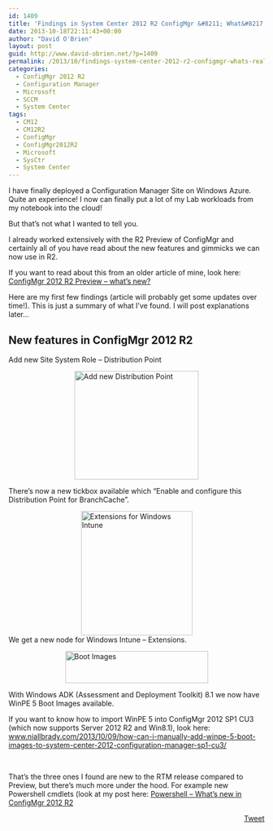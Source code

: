 ```yaml
---
id: 1409
title: 'Findings in System Center 2012 R2 ConfigMgr &#8211; What&#8217;s really new?'
date: 2013-10-18T22:11:43+00:00
author: "David O'Brien"
layout: post
guid: http://www.david-obrien.net/?p=1409
permalink: /2013/10/findings-system-center-2012-r2-configmgr-whats-really-new/
categories:
  - ConfigMgr 2012 R2
  - Configuration Manager
  - Microsoft
  - SCCM
  - System Center
tags:
  - CM12
  - CM12R2
  - ConfigMgr
  - ConfigMgr2012R2
  - Microsoft
  - SysCtr
  - System Center
---
```

I have finally deployed a Configuration Manager Site on Windows Azure. Quite an experience! I now can finally put a lot of my Lab workloads from my notebook into the cloud!

But that’s not what I wanted to tell you.

I already worked extensively with the R2 Preview of ConfigMgr and certainly all of you have read about the new features and gimmicks we can now use in R2.
  
If you want to read about this from an older article of mine, look here: <a href="http://www.david-obrien.net/2013/06/25/configmgr-2012-r2-whats-new/" onclick="_gaq.push(['_trackEvent', 'outbound-article', 'http://www.david-obrien.net/2013/06/25/configmgr-2012-r2-whats-new/', 'ConfigMgr 2012 R2 Preview &#8211; what&#8217;s new?']);" target="_blank">ConfigMgr 2012 R2 Preview &#8211; what&#8217;s new?</a>

Here are my first few findings (article will probably get some updates over time!). This is just a summary of what I’ve found. I will post explanations later…

## New features in ConfigMgr 2012 R2

Add new Site System Role – Distribution Point

<a href="http://www.david-obrien.net/wp-content/uploads/2013/10/image9.png" onclick="_gaq.push(['_trackEvent', 'outbound-article', 'http://www.david-obrien.net/wp-content/uploads/2013/10/image9.png', '']);" class="broken_link"><img style="float: none; margin-left: auto; display: block; margin-right: auto; border: 0px;" title="Add new Distribution Point" alt="Add new Distribution Point" src="http://www.david-obrien.net/wp-content/uploads/2013/10/image_thumb9.png" width="244" height="213" border="0" /></a>

There’s now a new tickbox available which “Enable and configure this Distribution Point for BranchCache”.

<a href="http://www.david-obrien.net/wp-content/uploads/2013/10/image10.png" onclick="_gaq.push(['_trackEvent', 'outbound-article', 'http://www.david-obrien.net/wp-content/uploads/2013/10/image10.png', '']);" class="broken_link"><img style="float: none; margin-left: auto; display: block; margin-right: auto; border: 0px;" title="Extensions for Windows Intune" alt="Extensions for Windows Intune" src="http://www.david-obrien.net/wp-content/uploads/2013/10/image_thumb10.png" width="219" height="244" border="0" /></a>We get a new node for Windows Intune – Extensions.

<a href="http://www.david-obrien.net/wp-content/uploads/2013/10/image11.png" onclick="_gaq.push(['_trackEvent', 'outbound-article', 'http://www.david-obrien.net/wp-content/uploads/2013/10/image11.png', '']);" class="broken_link"><img style="float: none; margin-left: auto; display: block; margin-right: auto; border: 0px;" title="Boot Images" alt="Boot Images" src="http://www.david-obrien.net/wp-content/uploads/2013/10/image_thumb11.png" width="281" height="63" border="0" /></a>

With Windows ADK (Assessment and Deployment Toolkit) 8.1 we now have WinPE 5 Boot Images available.
  
If you want to know how to import WinPE 5 into ConfigMgr 2012 SP1 CU3 (which now supports Server 2012 R2 and Win8.1), look here: <a href="http://www.niallbrady.com/2013/10/09/how-can-i-manually-add-winpe-5-boot-images-to-system-center-2012-configuration-manager-sp1-cu3/" onclick="_gaq.push(['_trackEvent', 'outbound-article', 'http://www.niallbrady.com/2013/10/09/how-can-i-manually-add-winpe-5-boot-images-to-system-center-2012-configuration-manager-sp1-cu3/', 'www.niallbrady.com/2013/10/09/how-can-i-manually-add-winpe-5-boot-images-to-system-center-2012-configuration-manager-sp1-cu3/']);" >www.niallbrady.com/2013/10/09/how-can-i-manually-add-winpe-5-boot-images-to-system-center-2012-configuration-manager-sp1-cu3/</a>

&nbsp;

That’s the three ones I found are new to the RTM release compared to Preview, but there’s much more under the hood. For example new Powershell cmdlets (look at my post here: <a href="http://www.david-obrien.net/?p=1397" onclick="_gaq.push(['_trackEvent', 'outbound-article', 'http://www.david-obrien.net/?p=1397', 'Powershell &#8211; What&#8217;s new in ConfigMgr 2012 R2']);" target="_blank">Powershell &#8211; What&#8217;s new in ConfigMgr 2012 R2</a> 

<div style="float: right; margin-left: 10px;">
  <a href="https://twitter.com/share" onclick="_gaq.push(['_trackEvent', 'outbound-article', 'https://twitter.com/share', 'Tweet']);" class="twitter-share-button" data-hashtags="CM12,CM12R2,ConfigMgr,ConfigMgr2012R2,Microsoft,SysCtr,System+Center" data-count="vertical" data-url="http://www.david-obrien.net/2013/10/findings-system-center-2012-r2-configmgr-whats-really-new/">Tweet</a>
</div>

